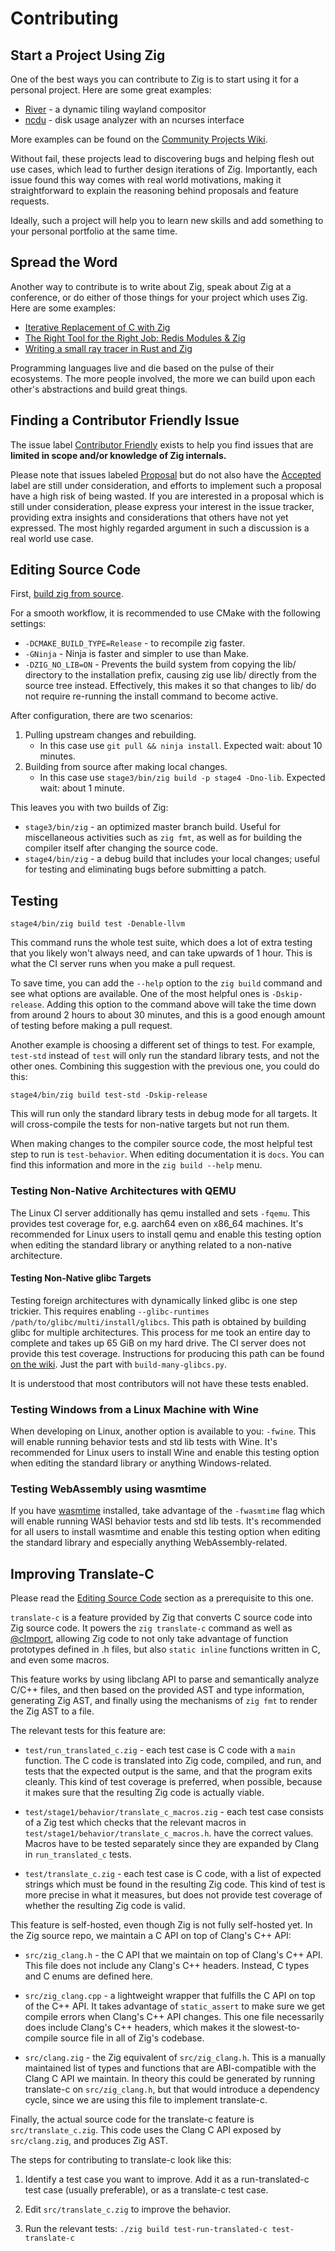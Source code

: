 # Contributing

## Start a Project Using Zig

One of the best ways you can contribute to Zig is to start using it for a
personal project. Here are some great examples:

 * [River](https://github.com/ifreund/river/) - a dynamic tiling wayland compositor 
 * [ncdu](https://dev.yorhel.nl/ncdu) - disk usage analyzer with an ncurses interface

More examples can be found on the
[Community Projects Wiki](https://github.com/ziglang/zig/wiki/Community-Projects).

Without fail, these projects lead to discovering bugs and helping flesh out use
cases, which lead to further design iterations of Zig. Importantly, each issue
found this way comes with real world motivations, making it straightforward to
explain the reasoning behind proposals and feature requests.

Ideally, such a project will help you to learn new skills and add something
to your personal portfolio at the same time.

## Spread the Word

Another way to contribute is to write about Zig, speak about Zig at a
conference, or do either of those things for your project which uses Zig. Here
are some examples:

 * [Iterative Replacement of C with Zig](http://tiehuis.github.io/blog/zig1.html)
 * [The Right Tool for the Right Job: Redis Modules & Zig](https://www.youtube.com/watch?v=eCHM8-_poZY)
 * [Writing a small ray tracer in Rust and Zig](https://nelari.us/post/raytracer_with_rust_and_zig/)

Programming languages live and die based on the pulse of their ecosystems. The
more people involved, the more we can build upon each other's abstractions and
build great things.

## Finding a Contributor Friendly Issue

The issue label
[Contributor Friendly](https://github.com/ziglang/zig/issues?q=is%3Aissue+is%3Aopen+label%3A%22contributor+friendly%22)
exists to help you find issues that are **limited in scope and/or
knowledge of Zig internals.**

Please note that issues labeled
[Proposal](https://github.com/ziglang/zig/issues?q=is%3Aissue+is%3Aopen+label%3Aproposal)
but do not also have the
[Accepted](https://github.com/ziglang/zig/issues?q=is%3Aissue+is%3Aopen+label%3Aaccepted)
label are still under consideration, and efforts to implement such a proposal
have a high risk of being wasted. If you are interested in a proposal which is
still under consideration, please express your interest in the issue tracker,
providing extra insights and considerations that others have not yet expressed.
The most highly regarded argument in such a discussion is a real world use case.

## Editing Source Code

First, [build zig from source](https://github.com/ziglang/zig/wiki/Building-Zig-From-Source).

For a smooth workflow, it is recommended to use CMake with the following settings:

 * `-DCMAKE_BUILD_TYPE=Release` - to recompile zig faster.
 * `-GNinja` - Ninja is faster and simpler to use than Make.
 * `-DZIG_NO_LIB=ON` - Prevents the build system from copying the lib/
   directory to the installation prefix, causing zig use lib/ directly from the
   source tree instead. Effectively, this makes it so that changes to lib/ do
   not require re-running the install command to become active.

After configuration, there are two scenarios:

 1. Pulling upstream changes and rebuilding.
    - In this case use `git pull && ninja install`. Expected wait: about 10 minutes.
 2. Building from source after making local changes.
    - In this case use `stage3/bin/zig build -p stage4 -Dno-lib`. Expected wait: about 1 minute.

This leaves you with two builds of Zig:

 * `stage3/bin/zig` - an optimized master branch build. Useful for
   miscellaneous activities such as `zig fmt`, as well as for building the
   compiler itself after changing the source code.
 * `stage4/bin/zig` - a debug build that includes your local changes; useful
   for testing and eliminating bugs before submitting a patch.

## Testing

```
stage4/bin/zig build test -Denable-llvm
```

This command runs the whole test suite, which does a lot of extra testing that
you likely won't always need, and can take upwards of 1 hour. This is what the
CI server runs when you make a pull request.

To save time, you can add the `--help` option to the `zig build` command and
see what options are available. One of the most helpful ones is
`-Dskip-release`. Adding this option to the command above will take the time
down from around 2 hours to about 30 minutes, and this is a good enough amount
of testing before making a pull request.

Another example is choosing a different set of things to test. For example,
`test-std` instead of `test` will only run the standard library tests, and
not the other ones. Combining this suggestion with the previous one, you could
do this:

```
stage4/bin/zig build test-std -Dskip-release
```

This will run only the standard library tests in debug mode for all targets.
It will cross-compile the tests for non-native targets but not run them.

When making changes to the compiler source code, the most helpful test step to
run is `test-behavior`. When editing documentation it is `docs`. You can find
this information and more in the `zig build --help` menu.

### Testing Non-Native Architectures with QEMU

The Linux CI server additionally has qemu installed and sets `-fqemu`.
This provides test coverage for, e.g. aarch64 even on x86_64 machines. It's 
recommended for Linux users to install qemu and enable this testing option
when editing the standard library or anything related to a non-native
architecture.

#### Testing Non-Native glibc Targets

Testing foreign architectures with dynamically linked glibc is one step trickier.
This requires enabling `--glibc-runtimes /path/to/glibc/multi/install/glibcs`.
This path is obtained by building glibc for multiple architectures. This
process for me took an entire day to complete and takes up 65 GiB on my hard
drive. The CI server does not provide this test coverage. Instructions for
producing this path can be found
[on the wiki](https://github.com/ziglang/zig/wiki/Updating-libc#glibc).
Just the part with `build-many-glibcs.py`.

It is understood that most contributors will not have these tests enabled.

### Testing Windows from a Linux Machine with Wine

When developing on Linux, another option is available to you: `-fwine`.
This will enable running behavior tests and std lib tests with Wine. It's
recommended for Linux users to install Wine and enable this testing option 
when editing the standard library or anything Windows-related.

### Testing WebAssembly using wasmtime

If you have [wasmtime](https://wasmtime.dev/) installed, take advantage of the
`-fwasmtime` flag which will enable running WASI behavior tests and std
lib tests. It's recommended for all users to install wasmtime and enable this
testing option when editing the standard library and especially anything
WebAssembly-related.

## Improving Translate-C

Please read the [Editing Source Code](#editing-source-code) section as a
prerequisite to this one.

`translate-c` is a feature provided by Zig that converts C source code into
Zig source code. It powers the `zig translate-c` command as well as
[@cImport](https://ziglang.org/documentation/master/#cImport), allowing Zig
code to not only take advantage of function prototypes defined in .h files,
but also `static inline` functions written in C, and even some macros.

This feature works by using libclang API to parse and semantically analyze
C/C++ files, and then based on the provided AST and type information,
generating Zig AST, and finally using the mechanisms of `zig fmt` to render
the Zig AST to a file.

The relevant tests for this feature are:

 * `test/run_translated_c.zig` - each test case is C code with a `main` function. The C code
   is translated into Zig code, compiled, and run, and tests that the expected output is the
   same, and that the program exits cleanly. This kind of test coverage is preferred, when
   possible, because it makes sure that the resulting Zig code is actually viable.

 * `test/stage1/behavior/translate_c_macros.zig` - each test case consists of a Zig test
   which checks that the relevant macros in `test/stage1/behavior/translate_c_macros.h`.
   have the correct values. Macros have to be tested separately since they are expanded by
   Clang in `run_translated_c` tests.

 * `test/translate_c.zig` - each test case is C code, with a list of expected strings which
   must be found in the resulting Zig code. This kind of test is more precise in what it
   measures, but does not provide test coverage of whether the resulting Zig code is valid.

This feature is self-hosted, even though Zig is not fully self-hosted yet. In the Zig source
repo, we maintain a C API on top of Clang's C++ API:

 * `src/zig_clang.h` - the C API that we maintain on top of Clang's C++ API. This
   file does not include any Clang's C++ headers. Instead, C types and C enums are defined
   here.

 * `src/zig_clang.cpp` - a lightweight wrapper that fulfills the C API on top of the
   C++ API. It takes advantage of `static_assert` to make sure we get compile errors when
   Clang's C++ API changes. This one file necessarily does include Clang's C++ headers, which
   makes it the slowest-to-compile source file in all of Zig's codebase.

 * `src/clang.zig` - the Zig equivalent of `src/zig_clang.h`. This is a manually
   maintained list of types and functions that are ABI-compatible with the Clang C API we
   maintain. In theory this could be generated by running translate-c on `src/zig_clang.h`,
   but that would introduce a dependency cycle, since we are using this file to implement
   translate-c.

Finally, the actual source code for the translate-c feature is
`src/translate_c.zig`. This code uses the Clang C API exposed by
`src/clang.zig`, and produces Zig AST.

The steps for contributing to translate-c look like this:

 1. Identify a test case you want to improve. Add it as a run-translated-c test
    case (usually preferable), or as a translate-c test case.

 2. Edit `src/translate_c.zig` to improve the behavior.

 3. Run the relevant tests: `./zig build test-run-translated-c test-translate-c`
